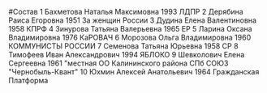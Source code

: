 #Состав
1 Бахметова Наталья Максимовна 1993 ЛДПР
2 Дерябина Раиса Егоровна 1951 За женщин России
3 Дудина Елена Валентиновна 1958 КПРФ
4 Зинурова Татьяна Валерьевна 1965 ЕР
5 Ларина Оксана Владимировна 1976 КаРОВАЧ
6 Морозова Ольга Владимировна 1960 КОММУНИСТЫ РОССИИ
7 Семенова Татьяна Юрьевна 1958 СР
8 Тимофеев Иван Александрович 1994 ЯБЛОКО
9 Шевколович Елена Сергеевна 1961 \"местная ОО Калининского района СПб СОЮЗ \"Чернобыль-Квант\"
10 Юхмин Алексей Анатольевич 1964 Гражданская Платформа
